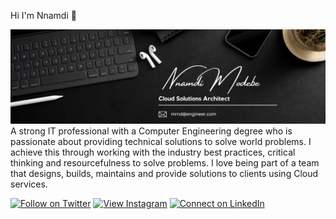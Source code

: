 <!--
**victordgr8t/victordgr8t** is a ✨ _special_ ✨ repository because its `README.md` (this file) appears on your GitHub profile. -->

Hi I'm Nnamdi 👋  

<img src="https://raw.githubusercontent.com/victordgr8t/victordgr8t/main/Banner.png" width="900px">
A strong IT professional with a Computer Engineering degree who is passionate about providing technical
solutions to solve world problems. I achieve this through working with the industry best practices, critical thinking 
and resourcefulness to solve problems. I love being part of a team that designs, builds, maintains and provide solutions 
to clients using Cloud services.


[![Follow on Twitter](https://img.shields.io/badge/Follow-%231DA1F2?style=for-the-badge&logo=twitter&logoColor=white)](https://twitter.com/nd_gr8t)
[![View Instagram](https://img.shields.io/badge/view-%23E4405F.svg?&style=for-the-badge&logo=instagram&logoColor=white)](https://www.instagram.com/ndthegr8/)
[![Connect on LinkedIn](https://img.shields.io/badge/connect-%230077B5.svg?&style=for-the-badge&logo=linkedin)](https://www.linkedin.com/in/nnamdi-modebe-2159681b8/)
<br />
